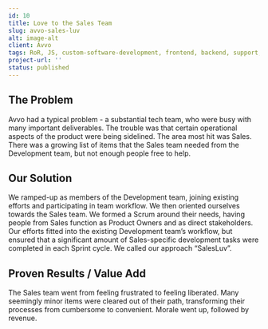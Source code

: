 ```yaml
---
id: 10
title: Love to the Sales Team
slug: avvo-sales-luv
alt: image-alt
client: Avvo
tags: RoR, JS, custom-software-development, frontend, backend, support, velocity-boost
project-url: ''
status: published
---
```


<div class="problem">
<h2 class="subheading">The Problem</h2>
<p>
Avvo had a typical problem - a substantial tech team, who were busy with many important deliverables. The trouble was that certain operational aspects of the product were being sidelined. The area most hit was Sales. There was a growing list of items that the Sales team needed from the Development team, but not enough people free to help.
</p>
</div>

<div class="solution">
<h2 class="subheading">Our Solution</h2>
<p>
We ramped-up as members of the Development team, joining existing efforts and participating in team workflow. We then oriented ourselves towards the Sales team. We formed a Scrum around their needs, having people from Sales function as Product Owners and as direct stakeholders. Our efforts fitted into the existing Development team’s workflow, but ensured that a significant amount of Sales-specific development tasks were completed in each Sprint cycle. We called our approach “SalesLuv”.
</p>
</div>

<div class="value">
<h2 class="subheading">Proven Results / Value Add</h2>
<p>
The Sales team went from feeling frustrated to feeling liberated. Many seemingly minor items were cleared out of their path, transforming their processes from cumbersome to convenient. Morale went up, followed by revenue.
</p>
</div>

